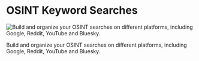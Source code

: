 # OSINT Keyword Searches

![Build and organize your OSINT searches on different platforms, including Google, Reddit, YouTube and Bluesky.](https://hosting.photobucket.com/bbcfb0d4-be20-44a0-94dc-65bff8947cf2/e72bbd40-7c45-4172-b046-d0bec18646d7.jpg)

Build and organize your OSINT searches on different platforms, including Google, Reddit, YouTube and Bluesky.
